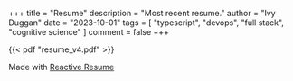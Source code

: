 +++
title = "Resume"
description = "Most recent resume."
author = "Ivy Duggan"
date = "2023-10-01"
tags = [
    "typescript",
    "devops",
    "full stack",
    "cognitive science"
]
comment = false
+++

{{< pdf "resume_v4.pdf" >}}

Made with [Reactive Resume](https://rxresu.me/)
